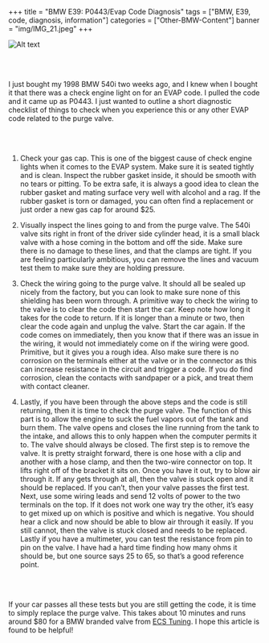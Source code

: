 
+++
title = "BMW E39: P0443/Evap Code Diagnosis"
tags = ["BMW, E39, code, diagnosis, information"]
categories = ["Other-BMW-Content"]
banner = "img/IMG_21.jpeg"
+++

![Alt text](https://e39source.com/wp-content/uploads/2016/07/Yk4SXyaz1hWT.jpg)

&nbsp;<br/><br/>

I just bought my 1998 BMW 540i two weeks ago, and I knew when I bought it that there was a check engine light on for an EVAP code. I pulled the code and it came up as P0443. I just wanted to outline a short diagnostic checklist of things to check when you experience this or any other EVAP code related to the purge valve.

&nbsp;<br/><br/>

1. Check your gas cap. This is one of the biggest cause of check engine lights when it comes to the EVAP system. Make sure it is seated tightly and is clean. Inspect the rubber gasket inside, it should be smooth with no tears or pitting. To be extra safe, it is always a good idea to clean the rubber gasket and mating surface very well with alcohol and a rag. If the rubber gasket is torn or damaged, you can often find a replacement or just order a new gas cap for around $25.

2. Visually inspect the lines going to and from the purge valve. The 540i valve sits right in front of the driver side cylinder head, it is a small black valve with a hose coming in the bottom and off the side. Make sure there is no damage to these lines, and that the clamps are tight. If you are feeling particularly ambitious, you can remove the lines and vacuum test them to make sure they are holding pressure.

3. Check the wiring going to the purge valve. It should all be sealed up nicely from the factory, but you can look to make sure none of this shielding has been worn through. A primitive way to check the wiring to the valve is to clear the code then start the car. Keep note how long it takes for the code to return. If it is longer than a minute or two, then clear the code again and unplug the valve. Start the car again. If the code comes on immediately, then you know that if there was an issue in the wiring, it would not immediately come on if the wiring were good. Primitive, but it gives you a rough idea. Also make sure there is no corrosion on the terminals either at the valve or in the connector as this can increase resistance in the circuit and trigger a code. If you do find corrosion, clean the contacts with sandpaper or a pick, and treat them with contact cleaner.

4. Lastly, if you have been through the above steps and the code is still returning, then it is time to check the purge valve. The function of this part is to allow the engine to suck the fuel vapors out of the tank and burn them. The valve opens and closes the line running from the tank to the intake, and allows this to only happen when the computer permits it to. The valve should always be closed. The first step is to remove the valve. It is pretty straight forward, there is one hose with a clip and another with a hose clamp, and then the two-wire connector on top. It lifts right off of the bracket it sits on. Once you have it out, try to blow air through it. If any gets through at all, then the valve is stuck open and it should be replaced. If you can’t, then your valve passes the first test. Next, use some wiring leads and send 12 volts of power to the two terminals on the top. If it does not work one way try the other, it’s easy to get mixed up on which is positive and which is negative. You should hear a click and now should be able to blow air through it easily. If you still cannot, then the valve is stuck closed and needs to be replaced. Lastly if you have a multimeter, you can test the resistance from pin to pin on the valve. I have had a hard time finding how many ohms it should be, but one source says 25 to 65, so that’s a good reference point.

&nbsp;<br/><br/>

If your car passes all these tests but you are still getting the code, it is time to simply replace the purge valve. This takes about 10 minutes and runs around $80 for a BMW branded valve from [ECS Tuning](https://bit.ly/2MPZSB3). I hope this article is found to be helpful!

&nbsp;<br/><br/>